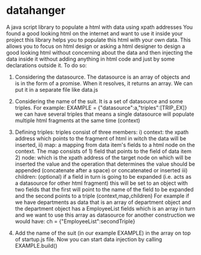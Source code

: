 # datahanger
A java script library to populate a html with data using xpath addresses
You found a good looking html on the internet and want to use it inside your project this library helps you to populate this html with your own data.
This allows you to focus on html design or asking a html designer to design a good looking html without concerning about the data and then injecting
the data inside it without adding anything in html code and just by some declarations outside it.
To do so:
1) Considering the datasource. The datasource is an array of objects and is in the form of a promise. When it resolves, it returns an array. We can
put it in a separate file like data.js
2) Considering the name of the suit. It is a set of datasource and some triples. For example:
  EXAMPLE = {"datasource":a,"triples":[TRIP_EX]}
  we can have several triples that means a single datasource will populate multiple html fragments at the same time (context)
3) Defining triples: triples consist of three members:
  i) context: the xpath address which points to the fragment of html in witch the data will be inserted,
  ii) map: a mapping from data item's fields to a html node on the context. The map consists of 1) field that points to the field of data item 2)
    node: which is the xpath address of the target node on which will be inserted the value and the operation that determines the value should be appended (concatenate after a space) or concatenated or inserted
  iii) children: (optional) if a field in turn is going to be expanded (i.e. acts as a datasource for other html fragment) this will be set to an object with two fields that the first will point to the name of the field to be expanded and the second points to a triple (context,map,children)
  For example if we have departments as data that is an array of department object and the department object has a EmployeeList fields which is an array in turn and we want to use this array as datasource for another construction we would have:
  ch = {"EmployeeList":secondTriple}

4) Add the name of the suit (in our example EXAMPLE) in the array on top of startup.js file. Now you can start data injection by calling EXAMPLE.build()
